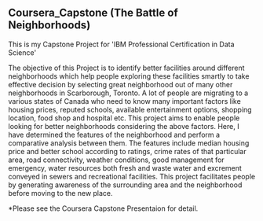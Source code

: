 ## Coursera_Capstone (The Battle of Neighborhoods)

This is my Capstone Project for 'IBM Professional Certification in Data Science'

The objective of this Project is to identify better facilities around different neighborhoods which help people exploring these facilities smartly to take effective decision by selecting great neighborhood out of many other neighborhoods in Scarborough, Toronto.
A lot of people are migrating to a various states of Canada who need to know many important factors like housing prices, reputed schools, available entertainment options, shopping location, food shop and hospital etc. This project aims to enable people looking for better neighborhoods considering the above factors.
Here, I have determined the features of the neighborhood and perform a comparative analysis between them. The features include median housing price and better school according to ratings, crime rates of that particular area, road connectivity, weather conditions, good management for emergency, water resources both fresh and waste water and excrement conveyed in sewers and recreational facilities.
This project facilitates people by generating awareness of the surrounding area and the neighborhood before moving to the new place.

*Please see the Coursera Capstone Presentaion for detail. 

